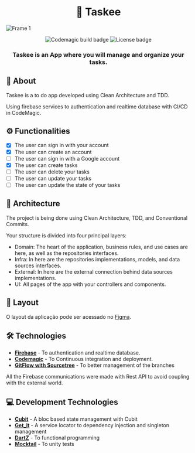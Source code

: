 
<h1 align="center">
    📌<a> Taskee </a>
</h1>

![Frame 1](https://user-images.githubusercontent.com/45527157/128557724-a10dab43-1109-46a4-8888-b8ce2354d984.jpg)



 <div align="center"><img alt="Codemagic build badge" src="https://api.codemagic.io/apps/610a8cf053f857d6d492dd2b/610a8cf053f857d6d492dd2a/status_badge.svg"> <img alt="License badge" src="https://img.shields.io/static/v1?label=license&message=MIT&color=blue"></div>



<h3 align="center">
    Taskee is an App where you will manage and organize your tasks.
</h3>

## 📃 About
  Taskee is a to do app developed using Clean Architecture and TDD. 
  
  Using firebase services to authentication and realtime database with CI/CD in CodeMagic.  

## ⚙️ Functionalities

- [x] The user can sign in with your account
- [x] The user can create an account
- [ ] The user can sign in with a Google account
- [x] The user can create tasks
- [ ] The user can delete your tasks
- [ ] The user can update your tasks
- [ ] The user can update the state of your tasks 

## 📐 Architecture 
   The project is being done using Clean Architecture, TDD, and Conventional Commits.
   
   Your structure is divided into four principal layers:
   - Domain: The heart of the application, business rules, and use cases are here, as well as the repositories interfaces.
   - Infra: In here are the repositories implementations, models, and data sources interfaces.
   - External: In here are the external connection behind data sources implementations.
   - UI: All pages of the app with your controllers and components.
   


## 🎨 Layout

O layout da aplicação pode ser acessado no [Figma](https://www.figma.com/file/of21LcDFLXU6aTN2GiSSyh/Taskee?node-id=0%3A1).

## 🛠 Technologies

- **[Firebase](https://firebase.google.com/products/auth?gclsrc=aw.ds&gclid=CjwKCAjw9aiIBhA1EiwAJ_GTSoOXq5Yt_uQblGU9Z2aQuUxWfH8sD9eL1DcpVUXG11RJ7QxhshJ6sRoCKogQAvD_BwE)** - To authentication and realtime database.
- **[Codemagic](https://codemagic.io/)** - To Continuous integration and deployment.
- **[GitFlow with Sourcetree](https://www.sourcetreeapp.com/)** - To better management of the branches

All the Firebase communications were made with Rest API to avoid coupling with the external world. 

## 💻 Development Technologies
- **[Cubit](https://pub.dev/packages/flutter_bloc)** - A bloc based state management with Cubit
- **[Get_it](https://pub.dev/packages/get_it)** - A service locator to dependency injection and singleton management
- **[DartZ](https://pub.dev/packages/dartz)** - To functional programming
- **[Mocktail](https://pub.dev/packages/mocktail)** - To unity tests
